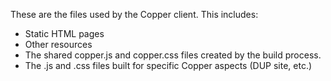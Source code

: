 These are the files used by the Copper client. This includes:
* Static HTML pages
* Other resources
* The shared copper.js and copper.css files created by the build process.
* The .js and .css files built for specific Copper aspects (DUP site, etc.)